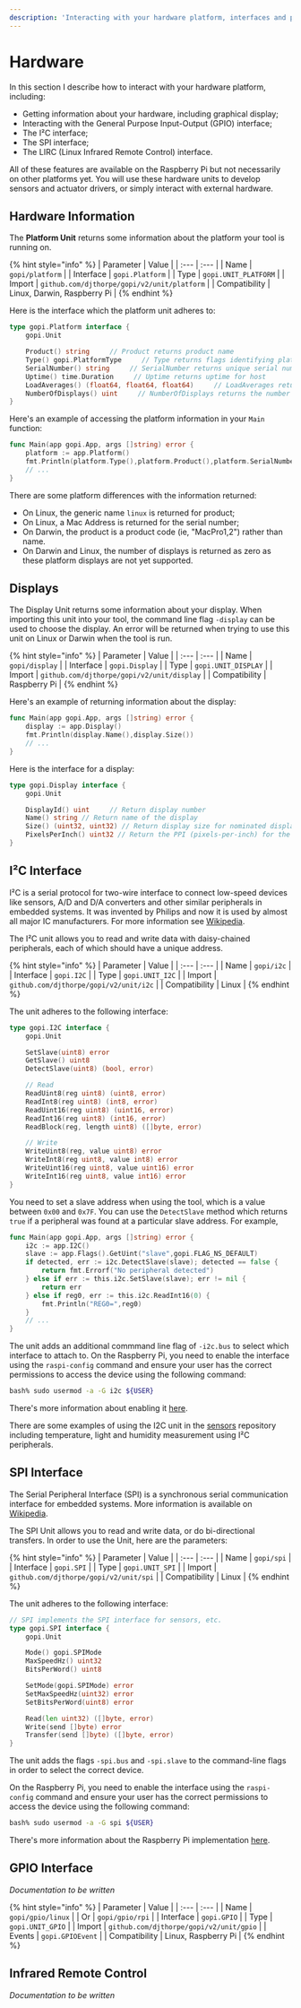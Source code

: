 ```yaml
---
description: 'Interacting with your hardware platform, interfaces and peripherals.'
---
```


# Hardware

In this section I describe how to interact with your hardware platform, including:

* Getting information about your hardware, including graphical display;
* Interacting with the General Purpose Input-Output \(GPIO\) interface;
* The I²C interface;
* The SPI interface;
* The LIRC \(Linux Infrared Remote Control\) interface.

All of these features are available on the Raspberry Pi but not necessarily on other platforms yet. You will use these hardware units to develop sensors and actuator drivers, or simply interact with external hardware.

## Hardware Information

The **Platform Unit** returns some information about the platform your tool is running on.

{% hint style="info" %}
| Parameter | Value |
| :--- | :--- |
| Name | `gopi/platform` |
| Interface | `gopi.Platform` |
| Type | `gopi.UNIT_PLATFORM` |
| Import | `github.com/djthorpe/gopi/v2/unit/platform` |
| Compatibility | Linux, Darwin, Raspberry Pi |
{% endhint %}

Here is the interface which the platform unit adheres to:

```go
type gopi.Platform interface {
    gopi.Unit

    Product() string     // Product returns product name
    Type() gopi.PlatformType     // Type returns flags identifying platform type
    SerialNumber() string     // SerialNumber returns unique serial number for host
    Uptime() time.Duration     // Uptime returns uptime for host
    LoadAverages() (float64, float64, float64)     // LoadAverages returns 1, 5 and 15 minute load averages
    NumberOfDisplays() uint     // NumberOfDisplays returns the number of possible displays for this host
}
```

Here's an example of accessing the platform information in your `Main` function:

```go
func Main(app gopi.App, args []string) error {
    platform := app.Platform()
    fmt.Println(platform.Type(),platform.Product(),platform.SerialNumber())
    // ...
}
```

There are some platform differences with the information returned:

* On Linux, the generic name `linux` is returned for product;
* On Linux, a Mac Address is returned for the serial number;
* On Darwin, the product is a product code \(ie, "MacPro1,2"\) rather than name.
* On Darwin and Linux, the number of displays is returned as zero as these platform displays are not yet supported.

## Displays

The Display Unit returns some information about your display. When importing this unit into your tool, the command line flag `-display` can be used to choose the display. An error will be returned when trying to use this unit on Linux or Darwin when the tool is run.

{% hint style="info" %}
| Parameter | Value |
| :--- | :--- |
| Name | `gopi/display` |
| Interface | `gopi.Display` |
| Type | `gopi.UNIT_DISPLAY` |
| Import | `github.com/djthorpe/gopi/v2/unit/display` |
| Compatibility | Raspberry Pi |
{% endhint %}

Here's an example of returning information about the display:

```go
func Main(app gopi.App, args []string) error {
    display := app.Display()
    fmt.Println(display.Name(),display.Size())
    // ...
}
```

Here is the interface for a display:

```go
type gopi.Display interface {
    gopi.Unit

    DisplayId() uint     // Return display number
    Name() string // Return name of the display
    Size() (uint32, uint32) // Return display size for nominated display number
    PixelsPerInch() uint32 // Return the PPI (pixels-per-inch) for the display
}
```

## I²C Interface

I²C is a serial protocol for two-wire interface to connect low-speed devices like sensors, A/D and D/A converters and other similar peripherals in embedded systems. It was invented by Philips and now it is used by almost all major IC manufacturers. For more information see [Wikipedia](https://en.wikipedia.org/wiki/I%C2%B2C).

The I²C unit allows you to read and write data with daisy-chained peripherals, each of which should have a unique address.

{% hint style="info" %}
| Parameter | Value |
| :--- | :--- |
| Name | `gopi/i2c` |
| Interface | `gopi.I2C` |
| Type | `gopi.UNIT_I2C` |
| Import | `github.com/djthorpe/gopi/v2/unit/i2c` |
| Compatibility | Linux |
{% endhint %}

The unit adheres to the following interface:

```go
type gopi.I2C interface {
    gopi.Unit

    SetSlave(uint8) error
    GetSlave() uint8
    DetectSlave(uint8) (bool, error)

    // Read 
    ReadUint8(reg uint8) (uint8, error)
    ReadInt8(reg uint8) (int8, error)
    ReadUint16(reg uint8) (uint16, error)
    ReadInt16(reg uint8) (int16, error)
    ReadBlock(reg, length uint8) ([]byte, error)

    // Write
    WriteUint8(reg, value uint8) error
    WriteInt8(reg uint8, value int8) error
    WriteUint16(reg uint8, value uint16) error
    WriteInt16(reg uint8, value int16) error
}
```

You need to set a slave address when using the tool, which is a value between `0x00` and `0x7F`. You can use the `DetectSlave` method which returns `true` if a peripheral was found at a particular slave address. For example,

```go
func Main(app gopi.App, args []string) error {
    i2c := app.I2C()
    slave := app.Flags().GetUint("slave",gopi.FLAG_NS_DEFAULT)
    if detected, err := i2c.DetectSlave(slave); detected == false {
        return fmt.Errorf("No peripheral detected")
    } else if err := this.i2c.SetSlave(slave); err != nil {
        return err
    } else if reg0, err := this.i2c.ReadInt16(0) {
        fmt.Println("REG0=",reg0)        
    }
    // ...
}
```

The unit adds an additional commmand line flag of `-i2c.bus` to select which interface to attach to. On the Raspberry Pi, you need to enable the interface using the `raspi-config` command and ensure your user has the correct permissions to access the device using the following command:

```bash
bash% sudo usermod -a -G i2c ${USER}
```

There's more information about enabling it [here](https://www.electronicwings.com/raspberry-pi/raspberry-pi-i2c).

There are some examples of using the I2C unit in the [sensors](https://github.com/djthorpe/gopi/tree/74fc940b06eb9b4fb39545123a319bc8eeb21710/docs/github.com/djthorpe/sensors/README.md) repository including temperature, light and humidity measurement using I²C peripherals.

## SPI Interface

The Serial Peripheral Interface \(SPI\) is a synchronous serial communication interface for embedded systems. More information is available on [Wikipedia](https://en.wikipedia.org/wiki/Serial_Peripheral_Interface).

The SPI Unit allows you to read and write data, or do bi-directional transfers. In order to use the Unit, here are the parameters:

{% hint style="info" %}
| Parameter | Value |
| :--- | :--- |
| Name | `gopi/spi` |
| Interface | `gopi.SPI` |
| Type | `gopi.UNIT_SPI` |
| Import | `github.com/djthorpe/gopi/v2/unit/spi` |
| Compatibility | Linux |
{% endhint %}

The unit adheres to the following interface:

```go
// SPI implements the SPI interface for sensors, etc.
type gopi.SPI interface {
    gopi.Unit

    Mode() gopi.SPIMode
    MaxSpeedHz() uint32
    BitsPerWord() uint8

    SetMode(gopi.SPIMode) error
    SetMaxSpeedHz(uint32) error
    SetBitsPerWord(uint8) error

    Read(len uint32) ([]byte, error)
    Write(send []byte) error
    Transfer(send []byte) ([]byte, error)
}
```

The unit adds the flags `-spi.bus` and `-spi.slave` to the command-line flags in order to select the correct device.

On the Raspberry Pi, you need to enable the interface using the `raspi-config` command and ensure your user has the correct permissions to access the device using the following command:

```bash
bash% sudo usermod -a -G spi ${USER}
```

There's more information about the Raspberry Pi implementation [here](https://www.raspberrypi.org/documentation/hardware/raspberrypi/spi/README.md).

## GPIO Interface

_Documentation to be written_

{% hint style="info" %}
| Parameter | Value |
| :--- | :--- |
| Name | `gopi/gpio/linux` |
| Or | `gopi/gpio/rpi` |
| Interface | `gopi.GPIO` |
| Type | `gopi.UNIT_GPIO` |
| Import | `github.com/djthorpe/gopi/v2/unit/gpio` |
| Events | `gopi.GPIOEvent` |
| Compatibility | Linux, Raspberry Pi |
{% endhint %}

## Infrared Remote Control

_Documentation to be written_

